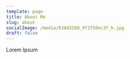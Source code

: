 ```yaml
---
template: page
title: About Me
slug: about
socialImage: /media/63843260_9f1f50ec3f_b.jpg
draft: false
---
```

Lorem Ipsum
